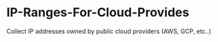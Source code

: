 # IP-Ranges-For-Cloud-Provides
Collect IP addresses owned by public cloud providers (AWS, GCP, etc..)
